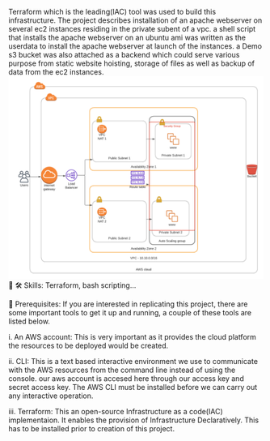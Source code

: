 Terraform which is the leading(IAC) tool was used to build this infrastructure. The project describes installation of an apache webserver on several ec2 instances residing in the private subent of a vpc. a shell script that installs the apache webserver on an ubuntu ami was written as the userdata to install the apache webserver at launch of the instances. a Demo s3 bucket was also attached as a backend which could serve various purpose from static website hoisting, storage of files as well as backup of data from the ec2 instances.
![Alt text](demo-terraform-deployment.png)
🔗  🛠 Skills:
    Terraform, bash scripting...

🔗 Prerequisites:
    If you are interested in replicating this 
    project, there are some important tools
    to get it up and running, a couple of these
    tools are listed below.

i.  An AWS account: This is very important as it 
    provides the cloud platform the resources to be 
    deployed would be created.

ii.  CLI: This is a text based interactive 
    environment we use to communicate with the AWS
    resources from the command line instead of 
    using the console. our aws account is accesed 
    here through our access key and secret access 
    key. The AWS CLI must be installed before we
    can carry out any interactive operation.

iii. Terraform: This an open-source Infrastructure
    as a code(IAC) implementaion. It enables the 
    provision of Infrastructure Declaratively. This
    has to be installed prior to creation of this 
    project.


